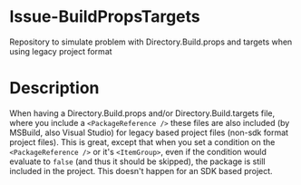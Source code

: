 # Issue-BuildPropsTargets
Repository to simulate problem with Directory.Build.props and targets when using legacy project format

# Description
When having a Directory.Build.props and/or Directory.Build.targets file, where you include a `<PackageReference />` these files are also included (by MSBuild, also Visual Studio) for legacy based project files (non-sdk format project files). This is great, except that when you set a condition on the `<PackageReference />` or it's `<ItemGroup>`, even if the condition would evaluate to `false` (and thus it should be skipped), the package is still included in the project. This doesn't happen for an SDK based project.
